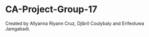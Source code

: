 # CA-Project-Group-17

Created by Allyanna Riyann Cruz, Djibril Coulybaly and Erifeoluwa Jamgabadi.
